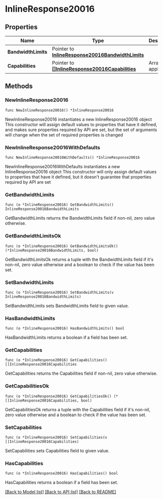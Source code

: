 # InlineResponse20016

## Properties

Name | Type | Description | Notes
------------ | ------------- | ------------- | -------------
**BandwidthLimits** | Pointer to [**InlineResponse20016BandwidthLimits**](InlineResponse20016BandwidthLimits.md) |  | [optional] 
**Capabilities** | Pointer to [**[]InlineResponse20016Capabilities**](InlineResponse20016Capabilities.md) | Array of appliances | [optional] 

## Methods

### NewInlineResponse20016

`func NewInlineResponse20016() *InlineResponse20016`

NewInlineResponse20016 instantiates a new InlineResponse20016 object
This constructor will assign default values to properties that have it defined,
and makes sure properties required by API are set, but the set of arguments
will change when the set of required properties is changed

### NewInlineResponse20016WithDefaults

`func NewInlineResponse20016WithDefaults() *InlineResponse20016`

NewInlineResponse20016WithDefaults instantiates a new InlineResponse20016 object
This constructor will only assign default values to properties that have it defined,
but it doesn't guarantee that properties required by API are set

### GetBandwidthLimits

`func (o *InlineResponse20016) GetBandwidthLimits() InlineResponse20016BandwidthLimits`

GetBandwidthLimits returns the BandwidthLimits field if non-nil, zero value otherwise.

### GetBandwidthLimitsOk

`func (o *InlineResponse20016) GetBandwidthLimitsOk() (*InlineResponse20016BandwidthLimits, bool)`

GetBandwidthLimitsOk returns a tuple with the BandwidthLimits field if it's non-nil, zero value otherwise
and a boolean to check if the value has been set.

### SetBandwidthLimits

`func (o *InlineResponse20016) SetBandwidthLimits(v InlineResponse20016BandwidthLimits)`

SetBandwidthLimits sets BandwidthLimits field to given value.

### HasBandwidthLimits

`func (o *InlineResponse20016) HasBandwidthLimits() bool`

HasBandwidthLimits returns a boolean if a field has been set.

### GetCapabilities

`func (o *InlineResponse20016) GetCapabilities() []InlineResponse20016Capabilities`

GetCapabilities returns the Capabilities field if non-nil, zero value otherwise.

### GetCapabilitiesOk

`func (o *InlineResponse20016) GetCapabilitiesOk() (*[]InlineResponse20016Capabilities, bool)`

GetCapabilitiesOk returns a tuple with the Capabilities field if it's non-nil, zero value otherwise
and a boolean to check if the value has been set.

### SetCapabilities

`func (o *InlineResponse20016) SetCapabilities(v []InlineResponse20016Capabilities)`

SetCapabilities sets Capabilities field to given value.

### HasCapabilities

`func (o *InlineResponse20016) HasCapabilities() bool`

HasCapabilities returns a boolean if a field has been set.


[[Back to Model list]](../README.md#documentation-for-models) [[Back to API list]](../README.md#documentation-for-api-endpoints) [[Back to README]](../README.md)


